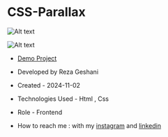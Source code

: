 # CSS-Parallax

![Alt text](https://github.com/user-attachments/assets/c343df46-f1b4-4825-9aa7-3009d055c831)


![Alt text](https://github.com/user-attachments/assets/8c50aed1-47eb-42e3-bce2-0dacd39f2364)


- [Demo Project](https://rezageshaniweb.github.io/CSS-Parallax/)

- Developed by Reza Geshani

- Created - 2024-11-02

- Technologies Used - Html , Css

- Role - Frontend

- How to reach me : with my [instagram](https://www.instagram.com/rezageshani_web) and [linkedin](http://www.linkedin.com/in/reza-geshani-web)
